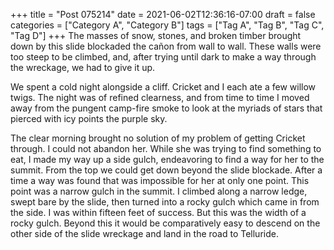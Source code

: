 +++
title = "Post 075214"
date = 2021-06-02T12:36:16-07:00
draft = false
categories = ["Category A", "Category B"]
tags = ["Tag A", "Tag B", "Tag C", "Tag D"]
+++
The masses of snow, stones, and broken timber brought down by this slide blockaded the cañon from wall to wall. These walls were too steep to be climbed, and, after trying until dark to make a way through the wreckage, we had to give it up.

We spent a cold night alongside a cliff. Cricket and I each ate a few willow twigs. The night was of refined clearness, and from time to time I moved away from the pungent camp-fire smoke to look at the myriads of stars that pierced with icy points the purple sky.

The clear morning brought no solution of my problem of getting Cricket through. I could not abandon her. While she was trying to find something to eat, I made my way up a side gulch, endeavoring to find a way for her to the summit. From the top we could get down beyond the slide blockade. After a time a way was found that was impossible for her at only one point. This point was a narrow gulch in the summit. I climbed along a narrow ledge, swept bare by the slide, then turned into a rocky gulch which came in from the side. I was within fifteen feet of success. But this was the width of a rocky gulch. Beyond this it would be comparatively easy to descend on the other side of the slide wreckage and land in the road to Telluride.
